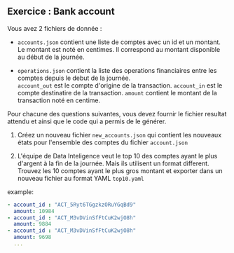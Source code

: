 ## Exercice : Bank account

Vous avez 2 fichiers de donnée :
- `accounts.json` contient une liste de comptes avec un id et un montant. 
Le montant est noté en centimes. Il correspond au montant disponible au début de la journée.

- `operations.json` contient la liste des operations financiaires entre les comptes depuis le debut de la journée.   
`account_out` est le compte d'origine de la transaction.
`account_in` est le compte destinatire de la transaction.
`amount` contient le montant de la transaction noté en centime. 


Pour chacune des questions suivantes, vous devez fournir le fichier resultat attendu et ainsi que le code qui a permis de le générer.

1) Créez un nouveau fichier `new_accounts.json` qui contient les nouveaux états pour l'ensemble des comptes du fichier `account.json`

2) L'équipe de Data Inteligence veut le top 10 des comptes ayant le plus d'argent à la fin de la journée. Mais ils utilisent un format different.  
Trouvez les 10 comptes ayant le plus gros montant et exporter dans un nouveau fichier au format YAML `top10.yaml`

example:
```yaml
- account_id : "ACT_5Ryt6TGgzkzORuYGqBd9"
  amount: 10984
- account_id : "ACT_M3vDVinSfFtCuK2wjO8h"
  amount: 9884
- account_id : "ACT_M3vDVinSfFtCuK2wjO8h"
  amount: 9698
  ...
```
